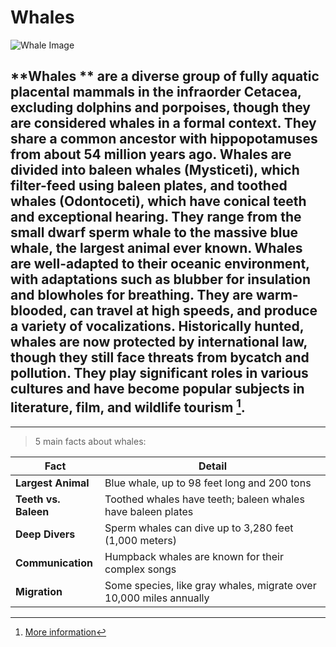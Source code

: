 # Whales

![Whale Image](https://upload.wikimedia.org/wikipedia/commons/f/fa/Whales_Bubble_Net_Feeding-edit1.jpg)

## **Whales ** are a diverse group of fully aquatic placental mammals in the infraorder Cetacea, excluding dolphins and porpoises, though they are considered whales in a formal context. They share a common ancestor with hippopotamuses from about 54 million years ago. Whales are divided into baleen whales (Mysticeti), which filter-feed using baleen plates, and toothed whales (Odontoceti), which have conical teeth and exceptional hearing. They range from the small dwarf sperm whale to the massive blue whale, the largest animal ever known. Whales are well-adapted to their oceanic environment, with adaptations such as blubber for insulation and blowholes for breathing. They are warm-blooded, can travel at high speeds, and produce a variety of vocalizations. Historically hunted, whales are now protected by international law, though they still face threats from bycatch and pollution. They play significant roles in various cultures and have become popular subjects in literature, film, and wildlife tourism [^1].

---
> 5 main facts about whales:

| Fact                 | Detail                                                             |
| -------------------- | ------------------------------------------------------------------ |
| **Largest Animal**   | Blue whale, up to 98 feet long and 200 tons                        |
| **Teeth vs. Baleen** | Toothed whales have teeth; baleen whales have baleen plates        |
| **Deep Divers**      | Sperm whales can dive up to 3,280 feet (1,000 meters)              |
| **Communication**    | Humpback whales are known for their complex songs                  |
| **Migration**        | Some species, like gray whales, migrate over 10,000 miles annually |

[^1]: [More information](https://en.wikipedia.org/wiki/Whale)
